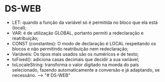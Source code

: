 # DS-WEB

- LET: quando a função da variável só é permitida no bloco que ela está (local);
- VAR: é de utilização GLOBAL, portanto permiti a redeclaração e reatribuição;
- CONST (constantes): O modo de declaração é LOCAL respeitando os blocos e não permitindo reatribuição nem redeclaração;
- Variáveis: Os tipos mais usados são os numéricos e de texto;
- toFixed(): adiciona casas decimais que decidir a sua variável;
- toLocaleString: transforma o valor digitado na moeda do país selecionado, fazendo automaticamente a conversão e já adaptando, se necessário.
-->
"# DS-WEB" 
